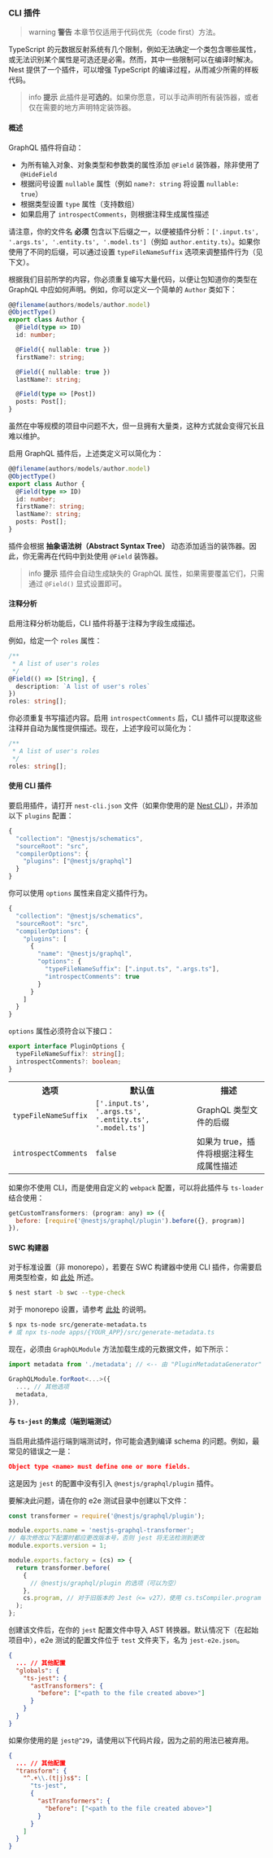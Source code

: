 ### CLI 插件

> warning **警告** 本章节仅适用于代码优先（code first）方法。

TypeScript 的元数据反射系统有几个限制，例如无法确定一个类包含哪些属性，或无法识别某个属性是可选还是必需。然而，其中一些限制可以在编译时解决。Nest 提供了一个插件，可以增强 TypeScript 的编译过程，从而减少所需的样板代码。

> info **提示** 此插件是**可选的**。如果你愿意，可以手动声明所有装饰器，或者仅在需要的地方声明特定装饰器。

#### 概述

GraphQL 插件将自动：

- 为所有输入对象、对象类型和参数类的属性添加 `@Field` 装饰器，除非使用了 `@HideField`
- 根据问号设置 `nullable` 属性（例如 `name?: string` 将设置 `nullable: true`）
- 根据类型设置 `type` 属性（支持数组）
- 如果启用了 `introspectComments`，则根据注释生成属性描述

请注意，你的文件名 **必须** 包含以下后缀之一，以便被插件分析：`['.input.ts', '.args.ts', '.entity.ts', '.model.ts']`（例如 `author.entity.ts`）。如果你使用了不同的后缀，可以通过设置 `typeFileNameSuffix` 选项来调整插件行为（见下文）。

根据我们目前所学的内容，你必须重复编写大量代码，以便让包知道你的类型在 GraphQL 中应如何声明。例如，你可以定义一个简单的 `Author` 类如下：

```typescript
@@filename(authors/models/author.model)
@ObjectType()
export class Author {
  @Field(type => ID)
  id: number;

  @Field({ nullable: true })
  firstName?: string;

  @Field({ nullable: true })
  lastName?: string;

  @Field(type => [Post])
  posts: Post[];
}
```

虽然在中等规模的项目中问题不大，但一旦拥有大量类，这种方式就会变得冗长且难以维护。

启用 GraphQL 插件后，上述类定义可以简化为：

```typescript
@@filename(authors/models/author.model)
@ObjectType()
export class Author {
  @Field(type => ID)
  id: number;
  firstName?: string;
  lastName?: string;
  posts: Post[];
}
```

插件会根据 **抽象语法树（Abstract Syntax Tree）** 动态添加适当的装饰器。因此，你无需再在代码中到处使用 `@Field` 装饰器。

> info **提示** 插件会自动生成缺失的 GraphQL 属性，如果需要覆盖它们，只需通过 `@Field()` 显式设置即可。

#### 注释分析

启用注释分析功能后，CLI 插件将基于注释为字段生成描述。

例如，给定一个 `roles` 属性：

```typescript
/**
 * A list of user's roles
 */
@Field(() => [String], {
  description: `A list of user's roles`
})
roles: string[];
```

你必须重复书写描述内容。启用 `introspectComments` 后，CLI 插件可以提取这些注释并自动为属性提供描述。现在，上述字段可以简化为：

```typescript
/**
 * A list of user's roles
 */
roles: string[];
```

#### 使用 CLI 插件

要启用插件，请打开 `nest-cli.json` 文件（如果你使用的是 [Nest CLI](/cli/overview)），并添加以下 `plugins` 配置：

```javascript
{
  "collection": "@nestjs/schematics",
  "sourceRoot": "src",
  "compilerOptions": {
    "plugins": ["@nestjs/graphql"]
  }
}
```

你可以使用 `options` 属性来自定义插件行为。

```javascript
{
  "collection": "@nestjs/schematics",
  "sourceRoot": "src",
  "compilerOptions": {
    "plugins": [
      {
        "name": "@nestjs/graphql",
        "options": {
          "typeFileNameSuffix": [".input.ts", ".args.ts"],
          "introspectComments": true
        }
      }
    ]
  }
}
```

`options` 属性必须符合以下接口：

```typescript
export interface PluginOptions {
  typeFileNameSuffix?: string[];
  introspectComments?: boolean;
}
```

<table>
  <tr>
    <th>选项</th>
    <th>默认值</th>
    <th>描述</th>
  </tr>
  <tr>
    <td><code>typeFileNameSuffix</code></td>
    <td><code>['.input.ts', '.args.ts', '.entity.ts', '.model.ts']</code></td>
    <td>GraphQL 类型文件的后缀</td>
  </tr>
  <tr>
    <td><code>introspectComments</code></td>
    <td><code>false</code></td>
    <td>如果为 true，插件将根据注释生成属性描述</td>
  </tr>
</table>

如果你不使用 CLI，而是使用自定义的 `webpack` 配置，可以将此插件与 `ts-loader` 结合使用：

```javascript
getCustomTransformers: (program: any) => ({
  before: [require('@nestjs/graphql/plugin').before({}, program)]
}),
```

#### SWC 构建器

对于标准设置（非 monorepo），若要在 SWC 构建器中使用 CLI 插件，你需要启用类型检查，如 [此处](/recipes/swc#type-checking) 所述。

```bash
$ nest start -b swc --type-check
```

对于 monorepo 设置，请参考 [此处](/recipes/swc#monorepo-and-cli-plugins) 的说明。

```bash
$ npx ts-node src/generate-metadata.ts
# 或 npx ts-node apps/{YOUR_APP}/src/generate-metadata.ts
```

现在，必须由 `GraphQLModule` 方法加载生成的元数据文件，如下所示：

```typescript
import metadata from './metadata'; // <-- 由 "PluginMetadataGenerator" 自动生成的文件

GraphQLModule.forRoot<...>({
  ..., // 其他选项
  metadata,
}),
```

#### 与 `ts-jest` 的集成（端到端测试）

当启用此插件运行端到端测试时，你可能会遇到编译 schema 的问题。例如，最常见的错误之一是：

```json
Object type <name> must define one or more fields.
```

这是因为 `jest` 的配置中没有引入 `@nestjs/graphql/plugin` 插件。

要解决此问题，请在你的 e2e 测试目录中创建以下文件：

```javascript
const transformer = require('@nestjs/graphql/plugin');

module.exports.name = 'nestjs-graphql-transformer';
// 每次修改以下配置时都应更改版本号，否则 jest 将无法检测到更改
module.exports.version = 1;

module.exports.factory = (cs) => {
  return transformer.before(
    {
      // @nestjs/graphql/plugin 的选项（可以为空）
    },
    cs.program, // 对于旧版本的 Jest（<= v27），使用 cs.tsCompiler.program
  );
};
```

创建该文件后，在你的 `jest` 配置文件中导入 AST 转换器。默认情况下（在起始项目中），e2e 测试的配置文件位于 `test` 文件夹下，名为 `jest-e2e.json`。

```json
{
  ... // 其他配置
  "globals": {
    "ts-jest": {
      "astTransformers": {
        "before": ["<path to the file created above>"]
      }
    }
  }
}
```

如果你使用的是 `jest@^29`，请使用以下代码片段，因为之前的用法已被弃用。

```json
{
  ... // 其他配置
  "transform": {
    "^.+\\.(t|j)s$": [
      "ts-jest",
      {
        "astTransformers": {
          "before": ["<path to the file created above>"]
        }
      }
    ]
  }
}
```